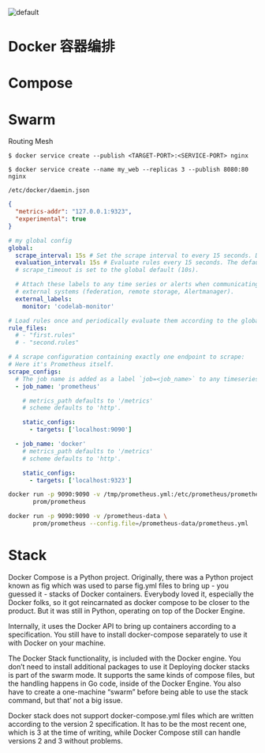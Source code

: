 ![default](https://user-images.githubusercontent.com/5803001/45228854-de88b400-b2f6-11e8-9ab0-d393ed19f21f.png)

# Docker 容器编排

# Compose

# Swarm

Routing Mesh

```
$ docker service create --publish <TARGET-PORT>:<SERVICE-PORT> nginx

$ docker service create --name my_web --replicas 3 --publish 8080:80 nginx
```

`/etc/docker/daemin.json`

```json
{
  "metrics-addr": "127.0.0.1:9323",
  "experimental": true
}
```

```yaml
# my global config
global:
  scrape_interval: 15s # Set the scrape interval to every 15 seconds. Default is every 1 minute.
  evaluation_interval: 15s # Evaluate rules every 15 seconds. The default is every 1 minute.
  # scrape_timeout is set to the global default (10s).

  # Attach these labels to any time series or alerts when communicating with
  # external systems (federation, remote storage, Alertmanager).
  external_labels:
    monitor: 'codelab-monitor'

# Load rules once and periodically evaluate them according to the global 'evaluation_interval'.
rule_files:
  # - "first.rules"
  # - "second.rules"

# A scrape configuration containing exactly one endpoint to scrape:
# Here it's Prometheus itself.
scrape_configs:
  # The job name is added as a label `job=<job_name>` to any timeseries scraped from this config.
  - job_name: 'prometheus'

    # metrics_path defaults to '/metrics'
    # scheme defaults to 'http'.

    static_configs:
      - targets: ['localhost:9090']

  - job_name: 'docker'
    # metrics_path defaults to '/metrics'
    # scheme defaults to 'http'.

    static_configs:
      - targets: ['localhost:9323']
```

```sh
docker run -p 9090:9090 -v /tmp/prometheus.yml:/etc/prometheus/prometheus.yml \
       prom/prometheus
```

```sh
docker run -p 9090:9090 -v /prometheus-data \
       prom/prometheus --config.file=/prometheus-data/prometheus.yml
```

# Stack

Docker Compose is a Python project. Originally, there was a Python project known as fig which was used to parse fig.yml files to bring up - you guessed it - stacks of Docker containers. Everybody loved it, especially the Docker folks, so it got reincarnated as docker compose to be closer to the product. But it was still in Python, operating on top of the Docker Engine.

Internally, it uses the Docker API to bring up containers according to a specification. You still have to install docker-compose separately to use it with Docker on your machine.

The Docker Stack functionality, is included with the Docker engine. You don’t need to install additional packages to use it Deploying docker stacks is part of the swarm mode. It supports the same kinds of compose files, but the handling happens in Go code, inside of the Docker Engine. You also have to create a one-machine “swarm” before being able to use the stack command, but that’ not a big issue.

Docker stack does not support docker-compose.yml files which are written according to the version 2 specification. It has to be the most recent one, which is 3 at the time of writing, while Docker Compose still can handle versions 2 and 3 without problems.

